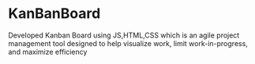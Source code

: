 # KanBanBoard
Developed Kanban Board using JS,HTML,CSS which is an agile project management tool designed to help visualize work, limit work-in-progress, and maximize efficiency
